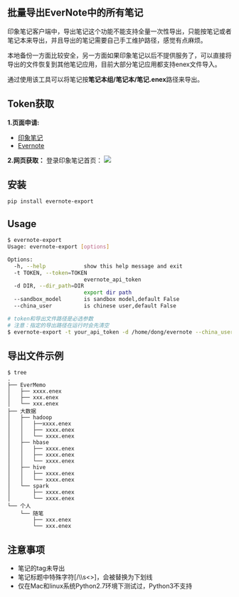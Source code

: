 ## 批量导出EverNote中的所有笔记

印象笔记客户端中，导出笔记这个功能不能支持全量一次性导出，只能按笔记或者笔记本来导出，并且导出的笔记需要自己手工维护路径，感觉有点麻烦。

本地备份一方面比较安全，另一方面如果印象笔记以后不提供服务了，可以直接将导出的文件恢复到其他笔记应用，目前大部分笔记应用都支持enex文件导入。

通过使用该工具可以将笔记按**笔记本组/笔记本/笔记.enex**路径来导出。

## Token获取

**1.页面申请:**
- [印象笔记](https://app.yinxiang.com/api/DeveloperToken.action)
- [Evernote](https://www.evernote.com/api/DeveloperToken.action)

**2.网页获取：**
登录印象笔记首页：
![](http://file.dong-s.com/2019/08/evernote.jpg)


## 安装

```bash
pip install evernote-export
```

## Usage

```bash
$ evernote-export
Usage: evernote-export [options]

Options:
  -h, --help            show this help message and exit
  -t TOKEN, --token=TOKEN
                        evernote_api_token
  -d DIR, --dir_path=DIR
                        export dir path
  --sandbox_model       is sandbox model,default False
  --china_user          is chinese user,default False

# token和导出文件路径是必选参数
# 注意：指定的导出路径在运行时会先清空
$ evernote-export -t your_api_token -d /home/dong/evernote --china_user
```

## 导出文件示例

```
$ tree
.
├── EverMemo
│   ├── xxxx.enex
│   ├── xxx.enex
│   └── xxx.enex
├── 大数据
│   ├── hadoop
│   │   ├──xxxx.enex
│   │   ├── xxxx.enex
│   │   └── xxxx.enex
│   ├── hbase
│   │   ├── xxxx.enex
│   │   ├── xxxx.enex
│   │   └── xxxx.enex
│   ├── hive
│   │   ├── xxxx.enex
│   │   └── xxxx.enex
│   └── spark
│       ├── xxxx.enex
│       └── xxxx.enex
└── 个人
    └── 随笔
        ├── xxx.enex
        └── xxx.enex

```

## 注意事项

- 笔记的tag未导出
- 笔记标题中特殊字符[/\\\s<>]，会被替换为下划线
- 仅在Mac和linux系统Python2.7环境下测试过，Python3不支持



